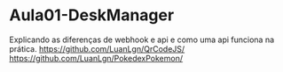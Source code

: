 # Aula01-DeskManager

Explicando as diferenças de webhook e api e como uma api funciona na prática.
https://github.com/LuanLgn/QrCodeJS/
https://github.com/LuanLgn/PokedexPokemon/
